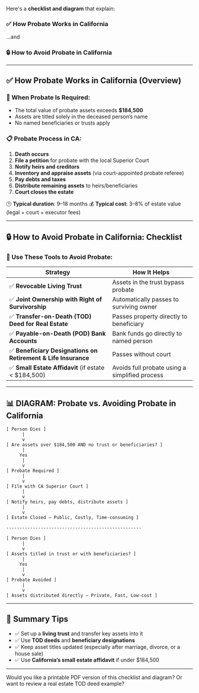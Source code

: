 Here's a **checklist and diagram** that explain:

### ✅ **How Probate Works in California**

…and

### 🔒 **How to Avoid Probate in California**

---

## ✅ **How Probate Works in California (Overview)**

### 🧾 When Probate Is Required:

* The total value of probate assets exceeds **\$184,500**
* Assets are titled solely in the deceased person’s name
* No named beneficiaries or trusts apply

### 📋 Probate Process in CA:

1. **Death occurs**
2. **File a petition** for probate with the local Superior Court
3. **Notify heirs and creditors**
4. **Inventory and appraise assets** (via court-appointed probate referee)
5. **Pay debts and taxes**
6. **Distribute remaining assets** to heirs/beneficiaries
7. **Court closes the estate**

🕒 **Typical duration**: 9–18 months
💰 **Typical cost**: 3–8% of estate value (legal + court + executor fees)

---

## 🔒 **How to Avoid Probate in California: Checklist**

### 🧰 Use These Tools to Avoid Probate:

| Strategy                                                      | How It Helps                                   |
| ------------------------------------------------------------- | ---------------------------------------------- |
| ✅ **Revocable Living Trust**                                  | Assets in the trust bypass probate             |
| ✅ **Joint Ownership with Right of Survivorship**              | Automatically passes to surviving owner        |
| ✅ **Transfer-on-Death (TOD) Deed for Real Estate**            | Passes property directly to beneficiary        |
| ✅ **Payable-on-Death (POD) Bank Accounts**                    | Bank funds go directly to named person         |
| ✅ **Beneficiary Designations on Retirement & Life Insurance** | Passes without court                           |
| ✅ **Small Estate Affidavit** (if estate < \$184,500)          | Avoids full probate using a simplified process |

---

## 📊 DIAGRAM: Probate vs. Avoiding Probate in California

```
[ Person Dies ]
      |
      v
[ Are assets over $184,500 AND no trust or beneficiaries? ]
      |
     Yes
      |
      v
[ Probate Required ]
      |
      v
[ File with CA Superior Court ]
      |
      v
[ Notify heirs, pay debts, distribute assets ]
      |
      v
[ Estate Closed – Public, Costly, Time-consuming ]

---------------------------------------------------

[ Person Dies ]
      |
      v
[ Assets titled in trust or with beneficiaries? ]
      |
     Yes
      |
      v
[ Probate Avoided ]
      |
      v
[ Assets distributed directly – Private, Fast, Low-cost ]
```

---

## 📎 Summary Tips

* ✅ Set up a **living trust** and transfer key assets into it
* ✅ Use **TOD deeds** and **beneficiary designations**
* ✅ Keep asset titles updated (especially after marriage, divorce, or a house sale)
* ✅ Use **California’s small estate affidavit** if under \$184,500

---

Would you like a printable PDF version of this checklist and diagram? Or want to review a real estate TOD deed example?
